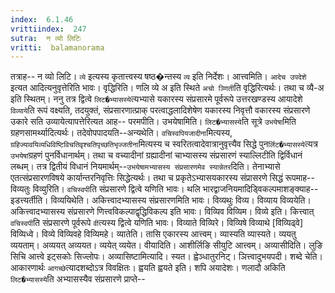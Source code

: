 ```yaml
---
index:  6.1.46
vrittiindex:  247
sutra:  न व्यो लिटिः
vritti:  balamanorama 
---
```


तत्राह-- न व्यो लिटि। `व्ये` इत्यस्य कृतात्त्वस्य षष्ठ�न्तस्य `व्य` इति निर्देशः। आत्त्वमिति। `आदेच उपदेशे` इत्यत आदित्यनुवृत्तेरिति भावः। वृद्धिरिति। णलि व्ये अ इति स्थिते `अचो ञ्णिती`ति वृद्धिरित्यर्थः। तथा च व्यै-अ इति स्थितम्। ननु तत्र द्वित्वे `लिट�भ्यासस्ये`त्यभ्यासे यकारस्य संप्रसारमे पूर्वरूपे उत्तरखण्डस्य आयादेशे `विव्याये`ति रूपं वक्ष्यति, तदयुक्तं, संप्रसारणात्प्राक् परत्वाद्धलादिशेषेण यकारस्य निवृत्तौ वकारस्य संप्रसारणे उकारे सति उव्यायेत्यापत्तेरित्यत आह-- परमपीति। उभयेषामिति। `लिट�भ्यासस्ये`ति सूत्रे `उभयेषा`मिति ग्रहणसामर्थ्यादित्यर्थः। तदेवोपपादयति--अन्यथेति। `वचिस्वपियजादीना`मित्यस्य, `ग्रहिज्यावयिव्यधिविष्टिविचतिवृश्चतिपृच्छतिभृज्जतीना`मित्यस्य च स्वरितत्वादेवात्रानुवृत्त्यैव सिद्धे पुन`र्लिट�भ्यासस्ये`त्यत्र `उभयेषां`ग्रहणं पुनर्विधानार्थम्। तथा च वच्यादीनां ग्रह्यादीनां चाभ्यासस्य संप्रसारणं स्याल्लिटीति द्विर्विधानं लब्धम्। तत्र द्वितीयं विधानं नियमार्थम्--`उभयेषामभ्यासस्य संप्रसारणमेव स्यान्नेतर`दिति। तेनाभ्यासे एतत्संप्रसारणविषये कार्यान्तरनिवृत्तिः सिद्धेत्यर्थः। तथा च प्रकृतेऽभ्यासयकारस्य संप्रासरणे सिद्धं रूपमाह-- विव्यतुः विव्युरिति। `वचिस्वपी`ति संप्रसारणे द्वित्वे यणिति भावः। थलि भारद्वाजनियमादिड्विकल्पमाशङ्क्याह--इडत्त्यर्तीति। विव्ययिथेति। अकित्त्वादभ्यासस्य संप्रसारणमिति भावः। विव्यथुः विव्य। विव्याय विव्ययेति। अकित्त्वादभ्यासस्य संप्रसारणे णित्त्वविकल्पाद्वृद्धिविकल्प इति भावः। विव्यिव विव्यिम। विव्ये इति। कित्त्वात् `वचिस्वपी`ति संप्रसारणे पूर्वरूपे `वी`त्यस्य द्वित्वे यणिति भावः। विव्याते विव्यिरे। विव्यिषे विव्याथे [विव्यिढ्वे] विव्यिध्वे। विव्ये विव्यिवहे विव्यिमहे। व्यातेति। तासि एकारस्य आत्त्वम्। व्यास्यति व्यास्यते। व्ययतु व्ययताम्। अव्ययत् अव्ययत। व्ययेत् व्ययेत। वीयादिति। आशीर्लिङि सीयुटि आत्त्वम्। अव्यासीदिति। लुङि सिचि आत्त्वे इट्सकोः सिज्लोपः। अव्यासिष्टामित्यादि। स्यत। ह्वेञ्धातुरनिट्। ञित्त्वादुभयपदी। शब्दे चेति। आकारणार्थः `आगच्छे`त्यादशब्दोऽत्र विवक्षितः। ह्वयति ह्वयते इति। शपि अयादेशः। णलादौ अकिति `लिट�भ्यासस्ये`ति अभ्यासस्यैव संप्रसारणे प्राप्ते--

